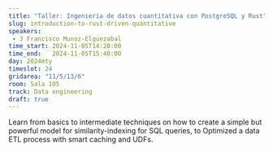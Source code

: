 ```yaml
---
title: "Taller: Ingeniería de datos cuantitativa con PostgreSQL y Rust"
slug: introduction-to-rust-driven-quantitative
speakers:
 - J Francisco Munoz-Elguezabal
time_start: 2024-11-05T14:20:00
time_end:   2024-11-05T15:40:00
day: 2024mty
timeslot: 24
gridarea: "11/5/13/6"
room: Sala 105
track: Data engineering
draft: true
---
```


Learn from basics to intermediate techniques on how to create a simple but powerful model for similarity-indexing for SQL queries, to Optimized a data ETL process with smart caching and UDFs.
